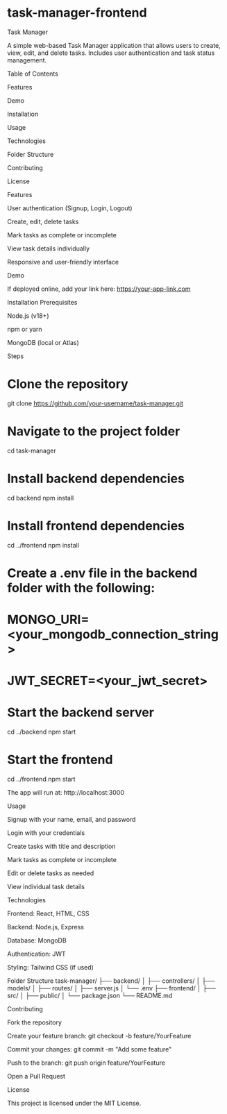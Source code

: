 # task-manager-frontend
Task Manager

A simple web-based Task Manager application that allows users to create, view, edit, and delete tasks. Includes user authentication and task status management.

Table of Contents

Features

Demo

Installation

Usage

Technologies

Folder Structure

Contributing

License

Features

User authentication (Signup, Login, Logout)

Create, edit, delete tasks

Mark tasks as complete or incomplete

View task details individually

Responsive and user-friendly interface

Demo

If deployed online, add your link here:
https://your-app-link.com

Installation
Prerequisites

Node.js (v18+)

npm or yarn

MongoDB (local or Atlas)

Steps
# Clone the repository
git clone https://github.com/your-username/task-manager.git

# Navigate to the project folder
cd task-manager

# Install backend dependencies
cd backend
npm install

# Install frontend dependencies
cd ../frontend
npm install

# Create a .env file in the backend folder with the following:
# MONGO_URI=<your_mongodb_connection_string>
# JWT_SECRET=<your_jwt_secret>

# Start the backend server
cd ../backend
npm start

# Start the frontend
cd ../frontend
npm start


The app will run at: http://localhost:3000

Usage

Signup with your name, email, and password

Login with your credentials

Create tasks with title and description

Mark tasks as complete or incomplete

Edit or delete tasks as needed

View individual task details

Technologies

Frontend: React, HTML, CSS

Backend: Node.js, Express

Database: MongoDB

Authentication: JWT

Styling: Tailwind CSS (if used)

Folder Structure
task-manager/
├── backend/
│   ├── controllers/
│   ├── models/
│   ├── routes/
│   ├── server.js
│   └── .env
├── frontend/
│   ├── src/
│   ├── public/
│   └── package.json
└── README.md

Contributing

Fork the repository

Create your feature branch: git checkout -b feature/YourFeature

Commit your changes: git commit -m "Add some feature"

Push to the branch: git push origin feature/YourFeature

Open a Pull Request

License

This project is licensed under the MIT License.
